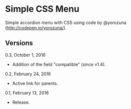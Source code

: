 Simple CSS Menu
===============

Simple accordion menu with CSS using code by @yorozuna (http://codepen.io/yorozuna/).

Versions
--------

0.3, October 1, 2016
- Addition of the field "compatible" (since v1.4).

0.2, February 24, 2016
- Active link for parents.

0.1, February 13, 2016
- Release.
